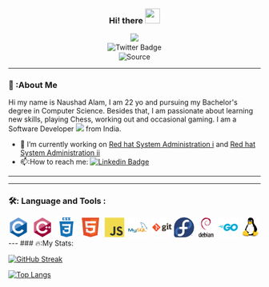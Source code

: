 <h3 align="center">
  Hi! there
  <img src="https://media.giphy.com/media/hvRJCLFzcasrR4ia7z/giphy.gif" height="30px" width="30px"/>
</h3>

<!--
**Summer-source/Summer-source** is a ✨ _special_ ✨ repository because its `README.md` (this file) appears on your GitHub profile.

Here are some ideas to get you started:

- 🔭 I’m currently working on ...
- 🌱 I’m currently learning Linux Core 
- 👯 I’m looking to collaborate on ...
- 🤔 I’m looking for help with ...
- 💬 Ask me about ...
- 📫 How to reach me: ...
- 😄 Pronouns: ...
- ⚡ Fun fact: ...
-->
<div id="header" align="center">
  <img src="https://media.giphy.com/media/RbDKaczqWovIugyJmW/giphy.gif" width="100"/>
</div>
<div id="badges" align="center">
  <img src="https://img.shields.io/badge/Twitter-blue?style=for-the-badge&logo=twitter&logoColor=white" alt="Twitter Badge"/>
</div>
<div id="username" align="center">
  <img src="https://komarev.com/ghpvc/?username=Summer-source&style=flat-square&color=blue" alt="Source" align="center"/>
</div>

---
### 👦 :About Me
Hi my name is Naushad Alam,
I am 22 yo and pursuing my Bachelor's degree in Computer Science.
Besides that, I am passionate about learning new skills, playing Chess, working out and occasional gaming. 
I am a Software Developer <img src="https://media.giphy.com/media/WUlplcMpOCEmTGBtBW/giphy.gif" width="30"> from India.
- 🔭 I’m currently working on [Red hat System Administration i](https://www.redhat.com/en/services/training/rh124-red-hat-system-administration-i) and [Red hat System Administration ii](https://www.redhat.com/en/services/training/rh134-red-hat-system-administration-ii)
- 📫:How to reach me: [![Linkedin Badge](https://img.shields.io/badge/-linkedin-blue?style=flat&logo=Linkedin&logoColor=white)](https://www.linkedin.com/in/naushad-alam-552b9b184/)
---
---
### 🛠️: Language and Tools :
<div>
  <img src="https://github.com/devicons/devicon/blob/1119b9f84c0290e0f0b38982099a2bd027a48bf1/icons/c/c-original.svg" title="C" alt="C" width="40" height="40"/>&nbsp;
  <img src="https://github.com/devicons/devicon/blob/1119b9f84c0290e0f0b38982099a2bd027a48bf1/icons/cplusplus/cplusplus-original.svg" title="C" alt="C" width="40" height="40"/>&nbsp;
  <img src="https://github.com/devicons/devicon/blob/master/icons/css3/css3-plain-wordmark.svg"  title="CSS3" alt="CSS" width="40" height="40"/>&nbsp;
  <img src="https://github.com/devicons/devicon/blob/master/icons/html5/html5-original.svg" title="HTML5" alt="HTML" width="40" height="40"/>&nbsp;
  <img src="https://github.com/devicons/devicon/blob/master/icons/javascript/javascript-original.svg" title="JavaScript" alt="JavaScript" width="40" height="40"/>&nbsp;
  <img src="https://github.com/devicons/devicon/blob/master/icons/mysql/mysql-original-wordmark.svg" title="MySQL"  alt="MySQL" width="40" height="40"/>&nbsp;
  <img src="https://github.com/devicons/devicon/blob/master/icons/git/git-original-wordmark.svg" title="Git" **alt="Git" width="40" height="40"/>
   <img src="https://github.com/devicons/devicon/blob/1119b9f84c0290e0f0b38982099a2bd027a48bf1/icons/fedora/fedora-original.svg" title="Git" **alt="Git" width="40" height="40"/>
     <img src="https://github.com/devicons/devicon/blob/1119b9f84c0290e0f0b38982099a2bd027a48bf1/icons/debian/debian-original-wordmark.svg" title="Git" **alt="Git" width="40" height="40"/>
       <img src="https://github.com/devicons/devicon/blob/1119b9f84c0290e0f0b38982099a2bd027a48bf1/icons/go/go-original-wordmark.svg" title="Git" **alt="Git" width="40" height="40"/>
         <img src="https://github.com/devicons/devicon/blob/1119b9f84c0290e0f0b38982099a2bd027a48bf1/icons/linux/linux-original.svg" title="Git" **alt="Git" width="40" height="40"/>
  
</div>
---
### 🔥:My Stats:

[![GitHub Streak](http://github-readme-streak-stats.herokuapp.com?user=Summer-source&theme=dark)](https://git.io/streak-stats)

[![Top Langs](https://github-readme-stats.vercel.app/api/top-langs/?username=Summer-source&layout=compact)](https://github.com/Summer-source/github-readme-stats)
